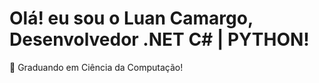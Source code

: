 
# Olá! eu sou o Luan Camargo, Desenvolvedor .NET C# | PYTHON!

  🌱 Graduando em Ciência da Computação! <br>
  


 
